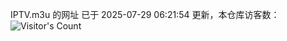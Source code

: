 IPTV.m3u 的网址 已于 2025-07-29 06:21:54 更新，本仓库访客数：![Visitor's Count](https://profile-counter.glitch.me/hero1898_tv/count.svg)

